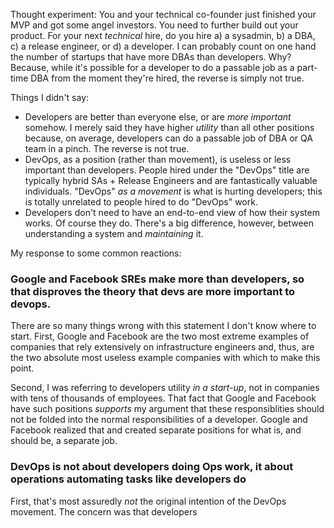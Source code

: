 Thought experiment: You and your technical co-founder just finished your MVP and
got some angel investors. You need to further build out your product. For your
next *technical* hire, do you hire a) a sysadmin, b) a DBA, c) a release
engineer, or d) a developer. I can probably count on one hand the number of
startups that have more DBAs than developers. Why? Because, while it's possible
for a developer to do a passable job as a part-time DBA from the moment they're hired,
the reverse is simply not true.

Things I didn't say:

* Developers are better than everyone else, or are *more important* somehow. I
  merely said they have higher *utility* than all other positions because, on
  average, developers can do a passable job of DBA or QA team in a pinch. The
  reverse is not true.
* DevOps, as a position (rather than movement), is useless or less important
  than developers. People hired under the "DevOps" title are typically hybrid
  SAs + Release Engineers and are fantastically valuable individuals. "DevOps" *as a movement* is what is hurting developers;
  this is totally unrelated to people hired to do "DevOps" work.
* Developers don't need to have an end-to-end view of how their system works. Of
  course they do. There's a big difference, however, between understanding a
  system and *maintaining* it.

My response to some common reactions:

### Google and Facebook SREs make more than developers, so that disproves the theory that devs are more important to devops.

There are so many things wrong with this statement I don't know where to start.
First, Google and Facebook are the two most extreme examples of companies that
rely extensively on infrastructure engineers and, thus, are the two absolute
most useless example companies with which to make this point.

Second, I was referring to developers utility *in a start-up*, not in companies
with tens of thousands of employees. That fact that Google and Facebook
have such positions *supports* my argument that these responsiblities should not
be folded into the normal responsibilities of a developer. Google and Facebook
realized that and created separate positions for what is, and should be, a
separate job.

### DevOps is not about developers doing Ops work, it about operations automating tasks like developers do

First, that's most assuredly *not* the original intention of the DevOps movement. The concern was that developers

